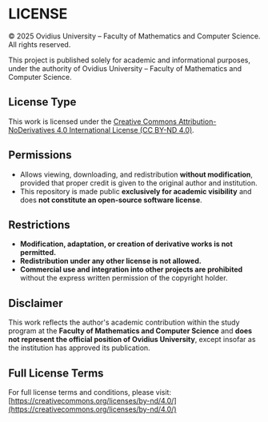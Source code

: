 # LICENSE

© 2025 Ovidius University – Faculty of Mathematics and Computer Science.  
All rights reserved.

This project is published solely for academic and informational purposes, under the authority of Ovidius University – Faculty of Mathematics and Computer Science.

## License Type

This work is licensed under the [Creative Commons Attribution-NoDerivatives 4.0 International License (CC BY-ND 4.0)](https://creativecommons.org/licenses/by-nd/4.0/).

## Permissions

- Allows viewing, downloading, and redistribution **without modification**, provided that proper credit is given to the original author and institution.
- This repository is made public **exclusively for academic visibility** and does **not constitute an open-source software license**.

## Restrictions

- **Modification, adaptation, or creation of derivative works is not permitted.**
- **Redistribution under any other license is not allowed.**
- **Commercial use and integration into other projects are prohibited** without the express written permission of the copyright holder.

## Disclaimer

This work reflects the author's academic contribution within the study program at the **Faculty of Mathematics and Computer Science** and **does not represent the official position of Ovidius University**, except insofar as the institution has approved its publication.

## Full License Terms

For full license terms and conditions, please visit:  
[https://creativecommons.org/licenses/by-nd/4.0/](https://creativecommons.org/licenses/by-nd/4.0/)
